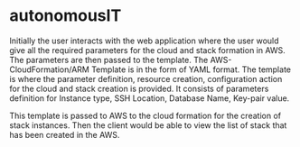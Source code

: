 # autonomousIT

Initially the user interacts with the web application where the user would give all the required parameters for the cloud and stack formation in AWS. The parameters are then passed to the template. The AWS-CloudFormation/ARM Template is in the form of YAML format. The template is where the parameter definition, resource creation, configuration action for the cloud and stack creation is provided.  It consists of parameters definition for  Instance type, SSH Location, Database Name, Key-pair value. 

This template is passed to AWS to the cloud formation for the creation of stack instances. Then the client would be able to view the list of stack that has been created in the AWS. 
